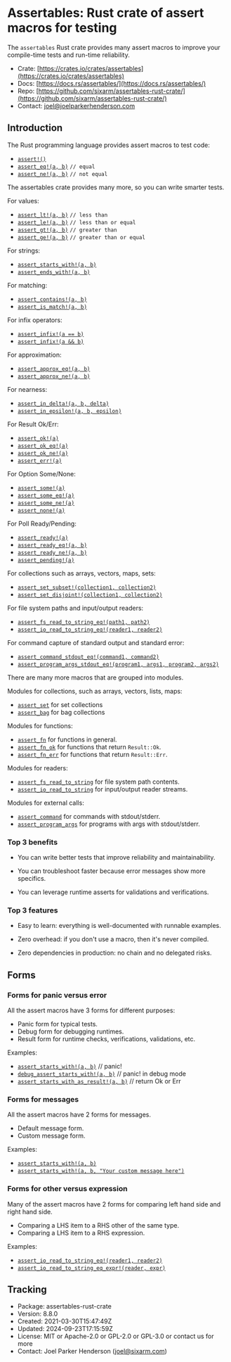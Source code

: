 # Assertables: Rust crate of assert macros for testing

The `assertables` Rust crate provides many assert macros to improve your
compile-time tests and run-time reliability.

* Crate: [https://crates.io/crates/assertables](https://crates.io/crates/assertables)
* Docs: [https://docs.rs/assertables/](https://docs.rs/assertables/)
* Repo: [https://github.com/sixarm/assertables-rust-crate/](https://github.com/sixarm/assertables-rust-crate/)
* Contact: [joel@joelparkerhenderson.com](mailto:joel@joelparkerhenderson.com)


## Introduction

The Rust programming language provides assert macros to test code:

* [`assert!()`](https://doc.rust-lang.org/std/macro.assert.html)
* [`assert_eq!(a, b)`](https://doc.rust-lang.org/std/macro.assert_eq.html) `// equal`
* [`assert_ne!(a, b)`](https://doc.rust-lang.org/std/macro.assert_ne.html) `// not equal`

The assertables crate provides many more, so you can write smarter tests.

For values:

* [`assert_lt!(a, b)`](https://docs.rs/assertables/latest/assertables/macro.assert_lt.html) `// less than`
* [`assert_le!(a, b)`](https://docs.rs/assertables/latest/assertables/macro.assert_le.html) `// less than or equal`
* [`assert_gt!(a, b)`](https://docs.rs/assertables/latest/assertables/macro.assert_gt.html) `// greater than`
* [`assert_ge!(a, b)`](https://docs.rs/assertables/latest/assertables/macro.assert_ge.html) `// greater than or equal`

For strings:

* [`assert_starts_with!(a, b)`](https://docs.rs/assertables/latest/assertables/macro.assert_starts_with.html)
* [`assert_ends_with!(a, b)`](https://docs.rs/assertables/latest/assertables/macro.assert_ends_with.html)

For matching:

* [`assert_contains!(a, b)`](https://docs.rs/assertables/latest/assertables/macro.assert_contains.html)
* [`assert_is_match!(a, b)`](https://docs.rs/assertables/latest/assertables/macro.assert_is_match.html)

For infix operators:

* [`assert_infix!(a == b)`](https://docs.rs/assertables/latest/assertables/macro.assert_infix.html)
* [`assert_infix!(a && b)`](https://docs.rs/assertables/latest/assertables/macro.assert_infix.html)

For approximation:

* [`assert_approx_eq!(a, b)`](https://docs.rs/assertables/latest/assertables/macro.assert_approx_eq.html)
* [`assert_approx_ne!(a, b)`](https://docs.rs/assertables/latest/assertables/macro.assert_approx_ne.html)

For nearness:

* [`assert_in_delta!(a, b, delta)`](https://docs.rs/assertables/latest/assertables/macro.assert_in_delta.html)
* [`assert_in_epsilon!(a, b, epsilon)`](https://docs.rs/assertables/latest/assertables/macro.assert_in_epsilon.html)

For Result Ok/Err:

* [`assert_ok!(a)`](https://docs.rs/assertables/latest/assertables/macro.assert_ok.html)
* [`assert_ok_eq!(a)`](https://docs.rs/assertables/latest/assertables/macro.assert_ok_eq.html)
* [`assert_ok_ne!(a)`](https://docs.rs/assertables/latest/assertables/macro.assert_ok_ne.html)
* [`assert_err!(a)`](https://docs.rs/assertables/latest/assertables/macro.assert_err.html)

For Option Some/None:

* [`assert_some!(a)`](https://docs.rs/assertables/latest/assertables/macro.assert_some.html)
* [`assert_some_eq!(a)`](https://docs.rs/assertables/latest/assertables/macro.assert_some_eq.html)
* [`assert_some_ne!(a)`](https://docs.rs/assertables/latest/assertables/macro.assert_some_ne.html)
* [`assert_none!(a)`](https://docs.rs/assertables/latest/assertables/macro.assert_none.html)

For Poll Ready/Pending:

* [`assert_ready!(a)`](https://docs.rs/assertables/latest/assertables/macro.assert_ready.html)
* [`assert_ready_eq!(a, b)`](https://docs.rs/assertables/latest/assertables/macro.assert_ready_eq.html)
* [`assert_ready_ne!(a, b)`](https://docs.rs/assertables/latest/assertables/macro.assert_ready_ne.html)
* [`assert_pending!(a)`](https://docs.rs/assertables/latest/assertables/macro.assert_pending.html)

For collections such as arrays, vectors, maps, sets:

* [`assert_set_subset!(collection1, collection2)`](https://docs.rs/assertables/latest/assertables/macro.assert_set_subset.html)
* [`assert_set_disjoint!(collection1, collection2)`](https://docs.rs/assertables/latest/assertables/macro.assert_set_disjoint.html)

For file system paths and input/output readers:

* [`assert_fs_read_to_string_eq!(path1, path2)`](https://docs.rs/assertables/latest/assertables/macro.assert_fs_read_to_string_eq.html)
* [`assert_io_read_to_string_eq!(reader1, reader2)`](https://docs.rs/assertables/latest/assertables/macro.assert_io_read_to_string_eq.html)

For command capture of standard output and standard error:

* [`assert_command_stdout_eq!(command1, command2)`](https://docs.rs/assertables/latest/assertables/macro.assert_command_stdout_eq.html)
* [`assert_program_args_stdout_eq!(program1, args1, program2, args2)`](https://docs.rs/assertables/latest/assertables/macro.assert_program_args_stdout_eq.html)

There are many more macros that are grouped into modules.

Modules for collections, such as arrays, vectors, lists, maps:

* [`assert_set`](https://docs.rs/assertables/latest/assertables/assert_set) for set collections
* [`assert_bag`](https://docs.rs/assertables/latest/assertables/assert_bag) for bag collections

Modules for functions:

* [`assert_fn`](https://docs.rs/assertables/latest/assertables/assert_fn) for functions in general.
* [`assert_fn_ok`](https://docs.rs/assertables/latest/assertables/assert_fn_ok) for functions that return `Result::Ok`.
* [`assert_fn_err`](https://docs.rs/assertables/latest/assertables/assert_fn_err) for functions that return `Result::Err`.

Modules for readers:

* [`assert_fs_read_to_string`](https://docs.rs/assertables/latest/assertables/assert_fs_read_to_string) for file system path contents.
* [`assert_io_read_to_string`](https://docs.rs/assertables/latest/assertables/assert_io_read_to_string) for input/output reader streams.

Modules for external calls:

* [`assert_command`](https://docs.rs/assertables/latest/assertables/assert_command) for commands with stdout/stderr.
* [`assert_program_args`](https://docs.rs/assertables/latest/assertables/assert_program_args) for programs with args with stdout/stderr.


### Top 3 benefits

* You can write better tests that improve reliability and maintainability.

* You can troubleshoot faster because error messages show more specifics.

* You can leverage runtime asserts for validations and verifications.


### Top 3 features

* Easy to learn: everything is well-documented with runnable examples.

* Zero overhead: if you don't use a macro, then it's never compiled.

* Zero dependencies in production: no chain and no delegated risks.


## Forms


### Forms for panic versus error

All the assert macros have 3 forms for different purposes:

* Panic form for typical tests.
* Debug form for debugging runtimes.
* Result form for runtime checks, verifications, validations, etc.

Examples:

* [`assert_starts_with!(a, b)`](https://docs.rs/assertables/latest/assertables/macro.assert_starts_with.html) // panic!
* [`debug_assert_starts_with!(a, b)`](https://docs.rs/assertables/latest/assertables/macro.debug_assert_starts_with.html) // panic! in debug mode
* [`assert_starts_with_as_result!(a, b)`](https://docs.rs/assertables/latest/assertables/macro.assert_starts_with_as_result.html) // return Ok or Err


### Forms for messages

All the assert macros have 2 forms for messages.

* Default message form.
* Custom message form.

Examples:

* [`assert_starts_with!(a, b)`](https://docs.rs/assertables/latest/assertables/macro.assert_starts_with.html)
* [`assert_starts_with!(a, b, "Your custom message here")`](https://docs.rs/assertables/latest/assertables/macro.assert_starts_with.html)


### Forms for other versus expression

Many of the assert macros have 2 forms for comparing left hand side and right hand side.

* Comparing a LHS item to a RHS other of the same type.
* Comparing a LHS item to a RHS expression.

Examples:

* [`assert_io_read_to_string_eq!(reader1, reader2)`](https://docs.rs/assertables/latest/assertables/macro.assert_io_read_to_string_eq.html)
* [`assert_io_read_to_string_eq_expr!(reader, expr)`](https://docs.rs/assertables/latest/assertables/macro.assert_io_read_to_string_eq_expr.html)


## Tracking

* Package: assertables-rust-crate
* Version: 8.8.0
* Created: 2021-03-30T15:47:49Z
* Updated: 2024-09-23T17:15:59Z
* License: MIT or Apache-2.0 or GPL-2.0 or GPL-3.0 or contact us for more
* Contact: Joel Parker Henderson (joel@sixarm.com)
